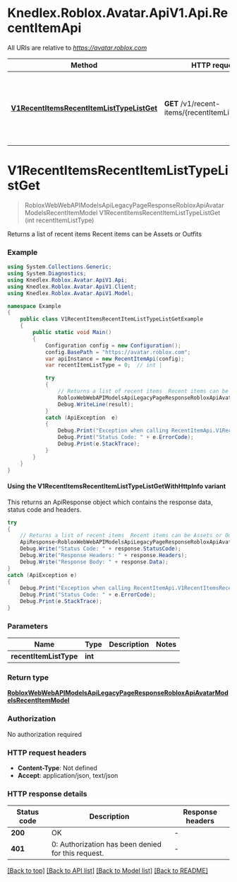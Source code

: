 # Knedlex.Roblox.Avatar.ApiV1.Api.RecentItemApi

All URIs are relative to *https://avatar.roblox.com*

| Method | HTTP request | Description |
|--------|--------------|-------------|
| [**V1RecentItemsRecentItemListTypeListGet**](RecentItemApi.md#v1recentitemsrecentitemlisttypelistget) | **GET** /v1/recent-items/{recentItemListType}/list | Returns a list of recent items  Recent items can be Assets or Outfits |

<a id="v1recentitemsrecentitemlisttypelistget"></a>
# **V1RecentItemsRecentItemListTypeListGet**
> RobloxWebWebAPIModelsApiLegacyPageResponseRobloxApiAvatarModelsRecentItemModel V1RecentItemsRecentItemListTypeListGet (int recentItemListType)

Returns a list of recent items  Recent items can be Assets or Outfits

### Example
```csharp
using System.Collections.Generic;
using System.Diagnostics;
using Knedlex.Roblox.Avatar.ApiV1.Api;
using Knedlex.Roblox.Avatar.ApiV1.Client;
using Knedlex.Roblox.Avatar.ApiV1.Model;

namespace Example
{
    public class V1RecentItemsRecentItemListTypeListGetExample
    {
        public static void Main()
        {
            Configuration config = new Configuration();
            config.BasePath = "https://avatar.roblox.com";
            var apiInstance = new RecentItemApi(config);
            var recentItemListType = 0;  // int | 

            try
            {
                // Returns a list of recent items  Recent items can be Assets or Outfits
                RobloxWebWebAPIModelsApiLegacyPageResponseRobloxApiAvatarModelsRecentItemModel result = apiInstance.V1RecentItemsRecentItemListTypeListGet(recentItemListType);
                Debug.WriteLine(result);
            }
            catch (ApiException  e)
            {
                Debug.Print("Exception when calling RecentItemApi.V1RecentItemsRecentItemListTypeListGet: " + e.Message);
                Debug.Print("Status Code: " + e.ErrorCode);
                Debug.Print(e.StackTrace);
            }
        }
    }
}
```

#### Using the V1RecentItemsRecentItemListTypeListGetWithHttpInfo variant
This returns an ApiResponse object which contains the response data, status code and headers.

```csharp
try
{
    // Returns a list of recent items  Recent items can be Assets or Outfits
    ApiResponse<RobloxWebWebAPIModelsApiLegacyPageResponseRobloxApiAvatarModelsRecentItemModel> response = apiInstance.V1RecentItemsRecentItemListTypeListGetWithHttpInfo(recentItemListType);
    Debug.Write("Status Code: " + response.StatusCode);
    Debug.Write("Response Headers: " + response.Headers);
    Debug.Write("Response Body: " + response.Data);
}
catch (ApiException e)
{
    Debug.Print("Exception when calling RecentItemApi.V1RecentItemsRecentItemListTypeListGetWithHttpInfo: " + e.Message);
    Debug.Print("Status Code: " + e.ErrorCode);
    Debug.Print(e.StackTrace);
}
```

### Parameters

| Name | Type | Description | Notes |
|------|------|-------------|-------|
| **recentItemListType** | **int** |  |  |

### Return type

[**RobloxWebWebAPIModelsApiLegacyPageResponseRobloxApiAvatarModelsRecentItemModel**](RobloxWebWebAPIModelsApiLegacyPageResponseRobloxApiAvatarModelsRecentItemModel.md)

### Authorization

No authorization required

### HTTP request headers

 - **Content-Type**: Not defined
 - **Accept**: application/json, text/json


### HTTP response details
| Status code | Description | Response headers |
|-------------|-------------|------------------|
| **200** | OK |  -  |
| **401** | 0: Authorization has been denied for this request. |  -  |

[[Back to top]](#) [[Back to API list]](../README.md#documentation-for-api-endpoints) [[Back to Model list]](../README.md#documentation-for-models) [[Back to README]](../README.md)

